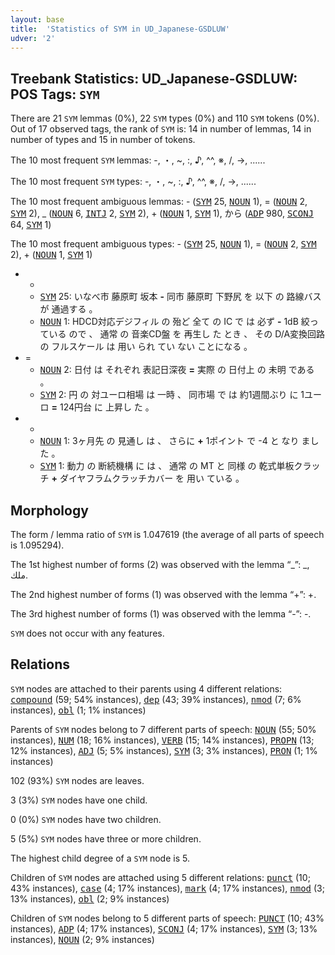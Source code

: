 ```yaml
---
layout: base
title:  'Statistics of SYM in UD_Japanese-GSDLUW'
udver: '2'
---
```


## Treebank Statistics: UD_Japanese-GSDLUW: POS Tags: `SYM`

There are 21 `SYM` lemmas (0%), 22 `SYM` types (0%) and 110 `SYM` tokens (0%).
Out of 17 observed tags, the rank of `SYM` is: 14 in number of lemmas, 14 in number of types and 15 in number of tokens.

The 10 most frequent `SYM` lemmas: -, ・, ~, :, ♪, ^^, ※, /, →, ......

The 10 most frequent `SYM` types:  -, ・, ~, :, ♪, ^^, ※, /, →, ......

The 10 most frequent ambiguous lemmas: - (<tt><a href="ja_gsdluw-pos-SYM.html">SYM</a></tt> 25, <tt><a href="ja_gsdluw-pos-NOUN.html">NOUN</a></tt> 1), = (<tt><a href="ja_gsdluw-pos-NOUN.html">NOUN</a></tt> 2, <tt><a href="ja_gsdluw-pos-SYM.html">SYM</a></tt> 2), _ (<tt><a href="ja_gsdluw-pos-NOUN.html">NOUN</a></tt> 6, <tt><a href="ja_gsdluw-pos-INTJ.html">INTJ</a></tt> 2, <tt><a href="ja_gsdluw-pos-SYM.html">SYM</a></tt> 2), + (<tt><a href="ja_gsdluw-pos-NOUN.html">NOUN</a></tt> 1, <tt><a href="ja_gsdluw-pos-SYM.html">SYM</a></tt> 1), から (<tt><a href="ja_gsdluw-pos-ADP.html">ADP</a></tt> 980, <tt><a href="ja_gsdluw-pos-SCONJ.html">SCONJ</a></tt> 64, <tt><a href="ja_gsdluw-pos-SYM.html">SYM</a></tt> 1)

The 10 most frequent ambiguous types:  - (<tt><a href="ja_gsdluw-pos-SYM.html">SYM</a></tt> 25, <tt><a href="ja_gsdluw-pos-NOUN.html">NOUN</a></tt> 1), = (<tt><a href="ja_gsdluw-pos-NOUN.html">NOUN</a></tt> 2, <tt><a href="ja_gsdluw-pos-SYM.html">SYM</a></tt> 2), + (<tt><a href="ja_gsdluw-pos-NOUN.html">NOUN</a></tt> 1, <tt><a href="ja_gsdluw-pos-SYM.html">SYM</a></tt> 1)


* -
  * <tt><a href="ja_gsdluw-pos-SYM.html">SYM</a></tt> 25: いなべ市 藤原町 坂本 <b>-</b> 同市 藤原町 下野尻 を 以下 の 路線バス が 通過する 。
  * <tt><a href="ja_gsdluw-pos-NOUN.html">NOUN</a></tt> 1: HDCD対応デジフィル の 殆ど 全て の IC で は 必ず <b>-</b> 1dB 絞っ ている ので 、 通常 の 音楽CD盤 を 再生し た とき 、 その D/A変換回路 の フルスケール は 用い られ てい ない ことになる 。
* =
  * <tt><a href="ja_gsdluw-pos-NOUN.html">NOUN</a></tt> 2: 日付 は それぞれ 表記日深夜 <b>=</b> 実際 の 日付上 の 未明 である 。
  * <tt><a href="ja_gsdluw-pos-SYM.html">SYM</a></tt> 2: 円 の 対ユーロ相場 は 一時 、 同市場 で は 約1週間ぶり に 1ユーロ <b>=</b> 124円台 に 上昇し た 。
* +
  * <tt><a href="ja_gsdluw-pos-NOUN.html">NOUN</a></tt> 1: 3ヶ月先 の 見通し は 、 さらに <b>+</b> 1ポイント で -4 と なり まし た 。
  * <tt><a href="ja_gsdluw-pos-SYM.html">SYM</a></tt> 1: 動力 の 断続機構 に は 、 通常 の MT と 同様 の 乾式単板クラッチ <b>+</b> ダイヤフラムクラッチカバー を 用い ている 。

## Morphology

The form / lemma ratio of `SYM` is 1.047619 (the average of all parts of speech is 1.095294).

The 1st highest number of forms (2) was observed with the lemma “_”: _, ملك.

The 2nd highest number of forms (1) was observed with the lemma “+”: +.

The 3rd highest number of forms (1) was observed with the lemma “-”: -.

`SYM` does not occur with any features.


## Relations

`SYM` nodes are attached to their parents using 4 different relations: <tt><a href="ja_gsdluw-dep-compound.html">compound</a></tt> (59; 54% instances), <tt><a href="ja_gsdluw-dep-dep.html">dep</a></tt> (43; 39% instances), <tt><a href="ja_gsdluw-dep-nmod.html">nmod</a></tt> (7; 6% instances), <tt><a href="ja_gsdluw-dep-obl.html">obl</a></tt> (1; 1% instances)

Parents of `SYM` nodes belong to 7 different parts of speech: <tt><a href="ja_gsdluw-pos-NOUN.html">NOUN</a></tt> (55; 50% instances), <tt><a href="ja_gsdluw-pos-NUM.html">NUM</a></tt> (18; 16% instances), <tt><a href="ja_gsdluw-pos-VERB.html">VERB</a></tt> (15; 14% instances), <tt><a href="ja_gsdluw-pos-PROPN.html">PROPN</a></tt> (13; 12% instances), <tt><a href="ja_gsdluw-pos-ADJ.html">ADJ</a></tt> (5; 5% instances), <tt><a href="ja_gsdluw-pos-SYM.html">SYM</a></tt> (3; 3% instances), <tt><a href="ja_gsdluw-pos-PRON.html">PRON</a></tt> (1; 1% instances)

102 (93%) `SYM` nodes are leaves.

3 (3%) `SYM` nodes have one child.

0 (0%) `SYM` nodes have two children.

5 (5%) `SYM` nodes have three or more children.

The highest child degree of a `SYM` node is 5.

Children of `SYM` nodes are attached using 5 different relations: <tt><a href="ja_gsdluw-dep-punct.html">punct</a></tt> (10; 43% instances), <tt><a href="ja_gsdluw-dep-case.html">case</a></tt> (4; 17% instances), <tt><a href="ja_gsdluw-dep-mark.html">mark</a></tt> (4; 17% instances), <tt><a href="ja_gsdluw-dep-nmod.html">nmod</a></tt> (3; 13% instances), <tt><a href="ja_gsdluw-dep-obl.html">obl</a></tt> (2; 9% instances)

Children of `SYM` nodes belong to 5 different parts of speech: <tt><a href="ja_gsdluw-pos-PUNCT.html">PUNCT</a></tt> (10; 43% instances), <tt><a href="ja_gsdluw-pos-ADP.html">ADP</a></tt> (4; 17% instances), <tt><a href="ja_gsdluw-pos-SCONJ.html">SCONJ</a></tt> (4; 17% instances), <tt><a href="ja_gsdluw-pos-SYM.html">SYM</a></tt> (3; 13% instances), <tt><a href="ja_gsdluw-pos-NOUN.html">NOUN</a></tt> (2; 9% instances)

